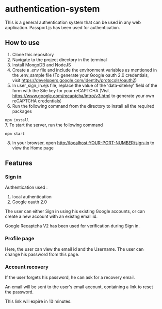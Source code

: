 # authentication-system

This is a general authentication system that can be used in any web application.
Passport.js has been used for authentication.

## How to use

1. Clone this repository
2. Navigate to the project directory in the terminal
3. Install MongoDB and NodeJS
4. Create a .env file and include the environment variables as mentioned in the .env_sample file (To generate your Google oauth 2.0 credentials, visit <https://developers.google.com/identity/protocols/oauth2>)
5. In user_sign_in.ejs file, replace the value of the 'data-sitekey' field of the form with the Site key for your reCAPTCHA (Visit <https://www.google.com/recaptcha/intro/v3.html> to generate your own reCAPTCHA credentials)
6. Run the following command from the directory to install all the required packages 

  `npm install`  
7. To start the server, run the following command
  
  `npm start`  

8. In your browser, open <http://localhost:YOUR-PORT-NUMBER/sign-in> to view the Home page

## Features

### Sign in

Authentication used : 
1. local authentication
2. Google oauth 2.0

The user can either Sign in using his existing Google accounts, or can create a new account with an existng email id.

Google Recaptcha V2 has been used for verification during Sign in.

### Profile page
Here, the user can view the email id and the Username.
The user can change his password from this page.

### Account recovery

If the user forgets his password, he can ask for a recovery email.

An email will be sent to the user's email account, containing a link to reset the password.

This link will expire in 10 minutes.
